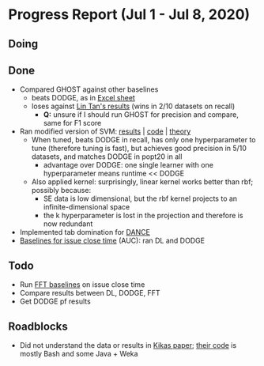 # Progress Report (Jul 1 - Jul 8, 2020)

## Doing

## Done

* Compared GHOST against other baselines
    * beats DODGE, as in [Excel sheet](https://oitncsu-my.sharepoint.com/:x:/g/personal/ryedida_ncsu_edu/Ed28oa7Y-zVDqogvMIlwmKwB5-XAPSmvdZXx6OQQ5vMBzQ?e=KC9Eyz)
    * loses against [Lin Tan's results](https://www.cs.purdue.edu/homes/lintan/publications/deeplearn-icse16.pdf) (wins in 2/10 datasets on recall)
        * **Q:** unsure if I should run GHOST for precision and compare, same for F1 score
* Ran modified version of SVM: [results](https://docs.google.com/spreadsheets/d/1aqjnF0hrnykLpAYEXMmrN_zAMaFu495f9ObYjwZ7ZcQ/edit?usp=sharing) | [code](https://github.com/yrahul3910/biased-svm/blob/master/Biased%20SVMs%20with%20weighted%20fuzzy%20oversampling.ipynb) | [theory](https://github.com/yrahul3910/biased-svm/blob/master/theory.pdf)
    * When tuned, beats DODGE in recall,  has only one hyperparameter to tune (therefore tuning is fast), but achieves good precision in 5/10 datasets, and matches DODGE in popt20 in all
        * advantage over DODGE: one single learner with one hyperparameter means runtime << DODGE
    * Also applied kernel: surprisingly, linear kernel works better than rbf; possibly because:
        * SE data is low dimensional, but the rbf kernel projects to an infinite-dimensional space
        * the k hyperparameter is lost in the projection and therefore is now redundant
* Implemented tab domination for [DANCE](https://github.com/yrahul3910/dance)
* [Baselines for issue close time](https://docs.google.com/spreadsheets/d/1ug-pR1S5Puxq9gun9w5QJBC8OA9I1HrqWdL6r-zoYPU/edit?usp=sharing) (AUC): ran DL and DODGE

## Todo

* Run [FFT baselines](https://github.com/ai-se/FFT_Jack/blob/master/issue_close_time_main.py) on issue close time
* Compare results between DL, DODGE, FFT
* Get DODGE pf results

## Roadblocks

* Did not understand the data or results in [Kikas paper](https://kodu.ut.ee/~dumas/pubs/msr2016IssueLifetime.pdf); [their code](https://github.com/reesjones/issueCloseTime) is mostly Bash and some Java + Weka